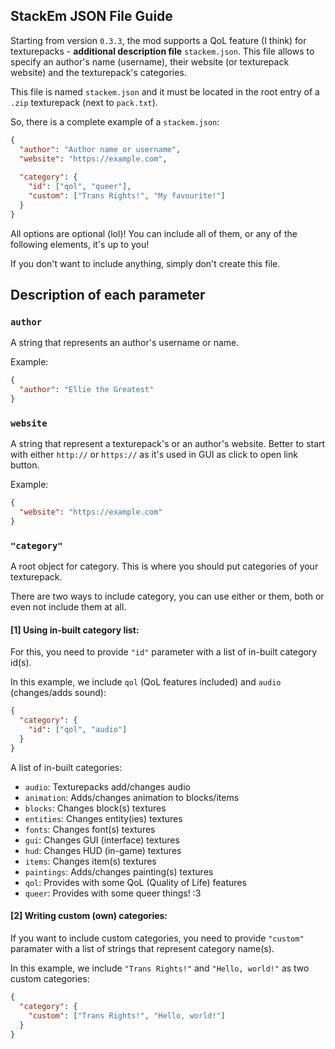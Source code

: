 ## StackEm JSON File Guide

Starting from version `0.3.3`, the mod supports a QoL feature (I think) for texturepacks - **additional description file** `stackem.json`.  This file allows to specify an author's name (username), their website (or texturepack website) and the texturepack's categories.

This file is named `stackem.json` and it must be located in the root entry of a `.zip` texturepack (next to `pack.txt`).

So, there is a complete example of a `stackem.json`:

```json
{
  "author": "Author name or username",
  "website": "https://example.com",
  
  "category": {
    "id": ["qol", "queer"],
    "custom": ["Trans Rights!", "My favourite!"]
  }
}
```

All options are optional (lol)! You can include all of them, or any of the following elements, it's up to you!

If you don't want to include anything, simply don't create this file.

## Description of each parameter

### `author`

A string that represents an author's username or name.

Example:
```json
{
  "author": "Ellie the Greatest"
}
```

### `website`

A string that represent a texturepack's or an author's website. Better to start with either `http://` or `https://` as it's used in GUI as click to open link button.

Example:
```json
{
  "website": "https://example.com"
}
```

### `"category"`

A root object for category. This is where you should put categories of your texturepack.

There are two ways to include category, you can use either or them, both or even not include them at all.

#### [1] Using in-built category list:

For this, you need to provide `"id"` parameter with a list of in-built category id(s).

In this example, we include `qol` (QoL features included) and `audio` (changes/adds sound):
```json
{
  "category": {
    "id": ["qol", "audio"]
  }
}
```

A list of in-built categories:
- `audio`: Texturepacks add/changes audio
- `animation`: Adds/changes animation to blocks/items
- `blocks`: Changes block(s) textures
- `entities`: Changes entity(ies) textures
- `fonts`: Changes font(s) textures
- `gui`: Changes GUI (interface) textures
- `hud`: Changes HUD (in-game) textures
- `items`: Changes item(s) textures
- `paintings`: Adds/changes painting(s) textures
- `qol`: Provides with some QoL (Quality of Life) features
- `queer`: Provides with some queer things! :3

#### [2] Writing custom (own) categories:

If you want to include custom categories, you need to provide `"custom"` paramater with a list of strings that represent category name(s).

In this example, we include `"Trans Rights!"` and `"Hello, world!"` as two custom categories:
```json
{
  "category": {
    "custom": ["Trans Rights!", "Hello, world!"]
  }
}
```
